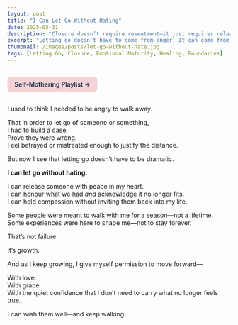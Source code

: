 ```yaml
---
layout: post
title: "I Can Let Go Without Hating"
date: 2025-05-31
description: "Closure doesn’t require resentment—it just requires release."
excerpt: "Letting go doesn’t have to come from anger. It can come from clarity, growth, and peace."
thumbnail: /images/posts/let-go-without-hate.jpg
tags: [Letting Go, Closure, Emotional Maturity, Healing, Boundaries]
---
```


<a href="https://music.youtube.com/playlist?list=PLuO5E1rh5RqIzePJeOjdXo62gwnYJ748_&si=NvtF0mzI9Sx2IoPu&shuffle=1" 
   target="_blank" 
   class="back-button"
   style="display:inline-block; margin: 1rem auto; background-color: #F4D3D8; color: #1A2D41; padding: 0.5rem 1rem; border-radius: 6px; font-weight: 600; text-decoration: none;">
  Self‑Mothering Playlist →
</a>

I used to think I needed to be angry to walk away.

That in order to let go of someone or something,  
I had to build a case.  
Prove they were wrong.  
Feel betrayed or mistreated enough to justify the distance.

But now I see that letting go doesn’t have to be dramatic.

**I can let go without hating.**

I can release someone with peace in my heart.  
I can honour what we had *and* acknowledge it no longer fits.  
I can hold compassion without inviting them back into my life.

Some people were meant to walk with me for a season—not a lifetime.  
Some experiences were here to shape me—not to stay forever.

That’s not failure.

It’s growth.

And as I keep growing, I give myself permission to move forward—

With love.  
With grace.  
With the quiet confidence that I don’t need to carry what no longer feels true.

I can wish them well—and keep walking.
